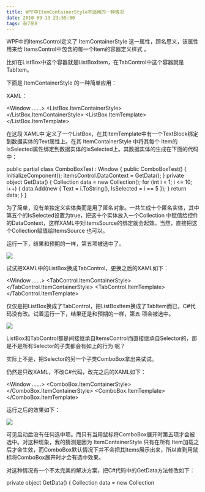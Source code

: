 ```yaml
---
title: WPF中ItemContainerStyle不适用的一种情况
date: 2010-09-13 23:55:00
tags: 杂7杂8
---
```

WPF中的ItemsControl定义了  ItemContainerStyle  这一属性，顾名思义，该属性用来给
ItemsControl中包含的每一个Item的容器定义样式  。

比如在ListBox中这个容器就是ListBoxItem，在TabControl中这个容器就是TabItem。

下面是  ItemContainerStyle  的一种简单应用：

XAML：

<Window ......> <StackPanel> <ListBox Name="itemsControl"
ItemsSource="{Binding}"> <ListBox.ItemContainerStyle> <Style
TargetType="ListBoxItem"> <Setter Property="IsSelected" Value="{Binding
IsSelected, Mode=OneTime}"/> </Style> </ListBox.ItemContainerStyle>
<ListBox.ItemTemplate> <DataTemplate> <TextBlock Text="{Binding Text}"/>
</DataTemplate> </ListBox.ItemTemplate> </ListBox> </StackPanel> </Window>

在这段  XAML中  定义了一个ListBox，在其ItemTemplate中有一个TextBlock绑定到数据实体的Text属性上。在其
ItemContainerStyle  中将其每个
Item的IsSelected属性绑定到数据实体的IsSelected上。其数据实体的生成在下面的代码中：

public partial class ComboBoxTest : Window { public ComboBoxTest() {
InitializeComponent(); itemsControl.DataContext = GetData(); } private object
GetData() { Collection<object> data = new Collection<object>(); for (int i =
1; i <= 10; i++) { data.Add(new { Text = i.ToString(), IsSelected = i == 5 });
} return data; } }

为了简单，没有单独定义实体类而是用了匿名对象。一共生成十个匿名实体，其中第五个的IsSelected设置为true，把这十个实体放入一个Collection
中赋值给控件的DataContext，这样XAML中对ItemsSource的绑定就会起效。当然，直接把这个Collection赋值给ItemsSource
也可以。

运行一下，结果和预期的一样，第五项被选中了。

![](http://hi.csdn.net/attachment/201009/13/858_12843928840kEB.jpg)

试试把XAML中的ListBox换成TabControl，更换之后的XAML如下：

<Window ......> <StackPanel> <TabControl Name="itemsControl"
ItemsSource="{Binding}"> <TabControl.ItemContainerStyle> <Style
TargetType="TabItem"> <Setter Property="IsSelected" Value="{Binding
IsSelected, Mode=OneTime}"/> </Style> </TabControl.ItemContainerStyle>
<TabControl.ItemTemplate> <DataTemplate> <TextBlock Text="{Binding Text}"/>
</DataTemplate> </TabControl.ItemTemplate> </TabControl> </StackPanel>
</Window>

仅仅是把ListBox换成了TabControl，把ListBoxItem换成了TabItem而已，C#代码没有改。试着运行一下，结果还是和预期的一样，第五
项会被选中。

![](http://hi.csdn.net/attachment/201009/13/858_12843928849j3S.jpg)

ListBox和TabControl都是间接继承自ItemsControl而直接继承自Selector的，那是不是所有Selector的子类都会有如上的行为
呢？

实际上不是，把Selector的另一个子类ComboBox拿出来试试。

仍然是只改XAML，不改C#代码，改完之后的XAML如下：

<Window ......> <StackPanel> <ComboBox Name="itemsControl"
ItemsSource="{Binding}"> <ComboBox.ItemContainerStyle> <Style
TargetType="ComboBoxItem"> <Setter Property="IsSelected" Value="{Binding
IsSelected, Mode=OneTime}"/> </Style> </ComboBox.ItemContainerStyle>
<ComboBox.ItemTemplate> <DataTemplate> <TextBlock Text="{Binding Text}"/>
</DataTemplate> </ComboBox.ItemTemplate> </ComboBox> </StackPanel> </Window>

运行之后的效果如下：

![](http://hi.csdn.net/attachment/201009/13/858_1284392885MblZ.jpg)

可见启动后没有任何选中项。而只有当用鼠标将ComboBox展开时第五项才会被选中。对这种现象，我的猜测是因为  ItemContainerStyle
只有在所有  Item加载之后才会生效，而ComboBox默认情况下并不会把其Items展示出来，所以直到用鼠标将ComboBox展开时才会有选中效果。

对这种情况有一个不太完美的解决方案，把C#代码中的GetData方法修改如下：

private object GetData() { Collection<object> data = new Collection<object>();
for (int i = 1; i <= 10; i++) { data.Add(new { Text = i.ToString() }); }
return new { Data = data, SelectedData = data[4] }; }

上面的代码中再次应用了匿名对象，把整个实体集合放入新的匿名对象中的Data属性，并把集合的第五项赋值给新的匿名对象的SelectedData属性。

然后修改XAML，把ComboBox的ItemsSource绑定到匿名对象的Data属性，把SelectedValue绑定到匿名对象的SelectedDat
a属性。修改后的XAML如下：

<Window ......> <StackPanel> <ComboBox Name="itemsControl"
ItemsSource="{Binding Data}" SelectedValue="{Binding SelectedData,
Mode=OneTime}"> <ComboBox.ItemTemplate> <DataTemplate> <TextBlock
Text="{Binding Text}"/> </DataTemplate> </ComboBox.ItemTemplate> </ComboBox>
</StackPanel> </Window>

再运行，启动效果如下：

![](http://hi.csdn.net/attachment/201009/13/858_1284393201CUCr.jpg)



[ ![](https://profile.csdnimg.cn/5/2/5/3_cuipengfei1)
![](https://g.csdnimg.cn/static/user-reg-year/1x/11.png)
](https://blog.csdn.net/cuipengfei1)





